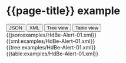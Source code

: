 # {{page-title}} example

<div>
  <div class="tab">
     <button class="tablinks active" onclick="openTab(event, 'JSON')">JSON</button>
     <button class="tablinks" onclick="openTab(event, 'XML')">XML</button>
     <button class="tablinks" onclick="openTab(event, 'Tree view')">Tree view</button>
     <button class="tablinks" onclick="openTab(event, 'Table view')">Table view</button>   
  </div>

  <div id="JSON" class="tabcontent" style="display:block">
      {{json:examples/HdBe-Alert-01.xml}}
  </div>
  <div id="XML" class="tabcontent">
      {{xml:examples/HdBe-Alert-01.xml}}
  </div>
  <div id="Tree view" class="tabcontent">
      {{tree:examples/HdBe-Alert-01.xml}}
  </div>
  <div id="Table view" class="tabcontent">
      {{table:examples/HdBe-Alert-01.xml}}
  </div>

</div>